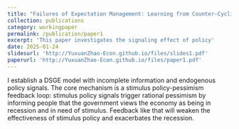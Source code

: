```yaml
---
title: "Failures of Expectation Management: Learning from Counter-Cyclical Signalling Policy"
collection: publications
category: workingpaper
permalink: /publication/paper1
excerpt: 'This paper investigates the signaling effect of policy'
date: 2025-01-24
slidesurl: 'http://YuxuanZhao-Econ.github.io/files/slides1.pdf'
paperurl: 'http://YuxuanZhao-Econ.github.io/files/paper1.pdf'
---
```


I establish a DSGE model with incomplete information and endogenous policy signals. The core mechanism is a stimulus policy-pessimism feedback loop: stimulus policy signals trigger rational pessimism by informing people that the government views the economy as being in recession and in need of stimulus. Feedback like that will weaken the effectiveness of stimulus policy and exacerbates the recession.
